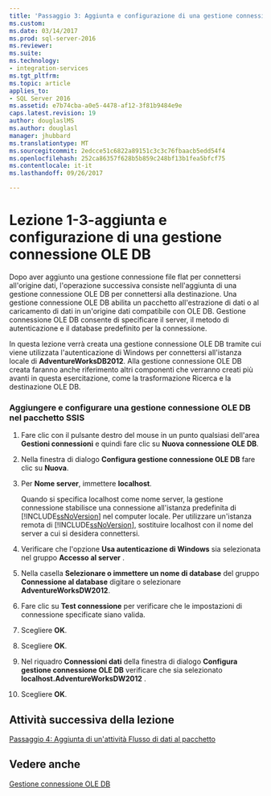 ```yaml
---
title: 'Passaggio 3: Aggiunta e configurazione di una gestione connessione OLE DB | Documenti Microsoft'
ms.custom: 
ms.date: 03/14/2017
ms.prod: sql-server-2016
ms.reviewer: 
ms.suite: 
ms.technology:
- integration-services
ms.tgt_pltfrm: 
ms.topic: article
applies_to:
- SQL Server 2016
ms.assetid: e7b74cba-a0e5-4478-af12-3f81b9484e9e
caps.latest.revision: 19
author: douglaslMS
ms.author: douglasl
manager: jhubbard
ms.translationtype: MT
ms.sourcegitcommit: 2edcce51c6822a89151c3c3c76fbaacb5edd54f4
ms.openlocfilehash: 252ca86357f628b5b859c248bf13b1fea5bfcf75
ms.contentlocale: it-it
ms.lasthandoff: 09/26/2017

---
```

# <a name="lesson-1-3---adding-and-configuring-an-ole-db-connection-manager"></a>Lezione 1-3-aggiunta e configurazione di una gestione connessione OLE DB
Dopo aver aggiunto una gestione connessione file flat per connettersi all'origine dati, l'operazione successiva consiste nell'aggiunta di una gestione connessione OLE DB per connettersi alla destinazione. Una gestione connessione OLE DB abilita un pacchetto all'estrazione di dati o al caricamento di dati in un'origine dati compatibile con OLE DB. Gestione connessione OLE DB consente di specificare il server, il metodo di autenticazione e il database predefinito per la connessione.  
  
In questa lezione verrà creata una gestione connessione OLE DB tramite cui viene utilizzata l'autenticazione di Windows per connettersi all'istanza locale di **AdventureWorksDB2012**. Alla gestione connessione OLE DB creata faranno anche riferimento altri componenti che verranno creati più avanti in questa esercitazione, come la trasformazione Ricerca e la destinazione OLE DB.  
  
### <a name="add-and-configure-an-ole-db-connection-manager-to-the-ssis-package"></a>Aggiungere e configurare una gestione connessione OLE DB nel pacchetto SSIS  
  
1.  Fare clic con il pulsante destro del mouse in un punto qualsiasi dell'area **Gestioni connessioni** e quindi fare clic su **Nuova connessione OLE DB**.  
  
2.  Nella finestra di dialogo **Configura gestione connessione OLE DB** fare clic su **Nuova**.  
  
3.  Per **Nome server**, immettere **localhost**.  
  
    Quando si specifica localhost come nome server, la gestione connessione stabilisce una connessione all'istanza predefinita di [!INCLUDE[ssNoVersion](../includes/ssnoversion-md.md)] nel computer locale. Per utilizzare un'istanza remota di [!INCLUDE[ssNoVersion](../includes/ssnoversion-md.md)], sostituire localhost con il nome del server a cui si desidera connettersi.  
  
4.  Verificare che l'opzione **Usa autenticazione di Windows** sia selezionata nel gruppo **Accesso al server** .  
  
5.  Nella casella **Selezionare o immettere un nome di database** del gruppo **Connessione al database** digitare o selezionare **AdventureWorksDW2012**.  
  
6.  Fare clic su **Test connessione** per verificare che le impostazioni di connessione specificate siano valida.  
  
7.  Scegliere **OK**.  
  
8.  Scegliere **OK**.  
  
9. Nel riquadro **Connessioni dati** della finestra di dialogo **Configura gestione connessione OLE DB** verificare che sia selezionato **localhost.AdventureWorksDW2012** .  
  
10. Scegliere **OK**.  
  
## <a name="next-task-in-lesson"></a>Attività successiva della lezione  
[Passaggio 4: Aggiunta di un'attività Flusso di dati al pacchetto](../integration-services/lesson-1-4-adding-a-data-flow-task-to-the-package.md)  
  
## <a name="see-also"></a>Vedere anche  
[Gestione connessione OLE DB](../integration-services/connection-manager/ole-db-connection-manager.md)  
  

